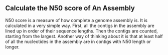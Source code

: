 <h2> Calculate the N50 score of An Assembly</h2>

N50 score is a measure of how complete a genome assembly is. It is calculated in a very simple way. First, all the contigs in the assembly are lined up in order of their sequence lengths. Then the contigs are counted, starting from the largest. Another way of thinking about it is that at least half of all the nucleotides in the assembly are in contigs with N50 length or longer.
